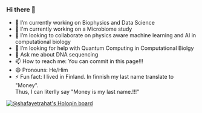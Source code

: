 ### Hi there 👋

- 🔭 I’m currently working on Biophysics and Data Science
- 🌱 I'm currently working on a Microbiome study
- 👯 I’m looking to collaborate on physics aware machine learning and AI in computational biology 
- 🤔 I’m looking for help with Quantum Computing in Computational Biolgy
- 💬 Ask me about DNA sequencing
- 📫 How to reach me: You can commit in this page!!!
- 😄 Pronouns: He/Him 
- ⚡ Fun fact: I lived in Finland. In finnish my last name translate to "Money".    
     Thus, I can literlly say "Money is my last name.!!!"

[![@shafayetrahat's Holopin board](https://holopin.me/shafayetrahat)](https://holopin.io/@shafayetrahat)

<!--
**shafayetrahat/shafayetrahat** is a ✨ _special_ ✨ repository because its `README.md` (this file) appears on your GitHub profile.

Here are some ideas to get you started:
